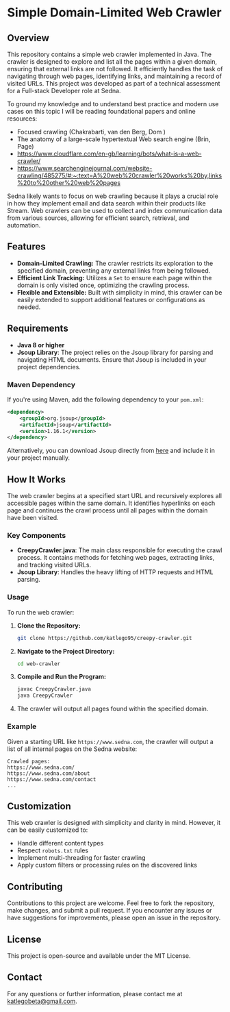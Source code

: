 
# Simple Domain-Limited Web Crawler

## Overview

This repository contains a simple web crawler implemented in Java. The crawler is designed to explore and list all the pages within a given domain, ensuring that external links are not followed. It efficiently handles the task of navigating through web pages, identifying links, and maintaining a record of visited URLs. This project was developed as part of a technical assessment for a Full-stack Developer role at Sedna.

To ground my knowledge and to understand best practice and modern use cases on this topic I will be reading foundational papers and online resources: 

- Focused crawling (Chakrabarti, van den Berg, Dom )
- The anatomy of a large-scale hypertextual Web search engine (Brin, Page)
- https://www.cloudflare.com/en-gb/learning/bots/what-is-a-web-crawler/
- https://www.searchenginejournal.com/website-crawling/485275/#:~:text=A%20web%20crawler%20works%20by,links%20to%20other%20web%20pages

Sedna likely wants to focus on web crawling because it plays a crucial role in how they implement email and data search within their products like Stream. Web crawlers can be used to collect and index communication data from various sources, allowing for efficient search, retrieval, and automation. 

## Features

- **Domain-Limited Crawling:** The crawler restricts its exploration to the specified domain, preventing any external links from being followed.
- **Efficient Link Tracking:** Utilizes a `Set` to ensure each page within the domain is only visited once, optimizing the crawling process.
- **Flexible and Extensible:** Built with simplicity in mind, this crawler can be easily extended to support additional features or configurations as needed.

## Requirements

- **Java 8 or higher**
- **Jsoup Library**: The project relies on the Jsoup library for parsing and navigating HTML documents. Ensure that Jsoup is included in your project dependencies.

### Maven Dependency

If you're using Maven, add the following dependency to your `pom.xml`:

```xml
<dependency>
    <groupId>org.jsoup</groupId>
    <artifactId>jsoup</artifactId>
    <version>1.16.1</version>
</dependency>
```

Alternatively, you can download Jsoup directly from [here](https://jsoup.org/download) and include it in your project manually.

## How It Works

The web crawler begins at a specified start URL and recursively explores all accessible pages within the same domain. It identifies hyperlinks on each page and continues the crawl process until all pages within the domain have been visited.

### Key Components

- **CreepyCrawler.java**: The main class responsible for executing the crawl process. It contains methods for fetching web pages, extracting links, and tracking visited URLs.
- **Jsoup Library**: Handles the heavy lifting of HTTP requests and HTML parsing.

### Usage

To run the web crawler:

1. **Clone the Repository:**
   ```bash
   git clone https://github.com/katlego95/creepy-crawler.git
   ```
2. **Navigate to the Project Directory:**
   ```bash
   cd web-crawler
   ```
3. **Compile and Run the Program:**
   ```bash
   javac CreepyCrawler.java
   java CreepyCrawler
   ```
4. The crawler will output all pages found within the specified domain.

### Example

Given a starting URL like `https://www.sedna.com`, the crawler will output a list of all internal pages on the Sedna website:

```plaintext
Crawled pages:
https://www.sedna.com/
https://www.sedna.com/about
https://www.sedna.com/contact
...
```

## Customization

This web crawler is designed with simplicity and clarity in mind. However, it can be easily customized to:
- Handle different content types
- Respect `robots.txt` rules
- Implement multi-threading for faster crawling
- Apply custom filters or processing rules on the discovered links

## Contributing

Contributions to this project are welcome. Feel free to fork the repository, make changes, and submit a pull request. If you encounter any issues or have suggestions for improvements, please open an issue in the repository.

## License

This project is open-source and available under the MIT License.

## Contact

For any questions or further information, please contact me at [katlegobeta@gmail.com](mailto:katlegobeat@gmail.com).
